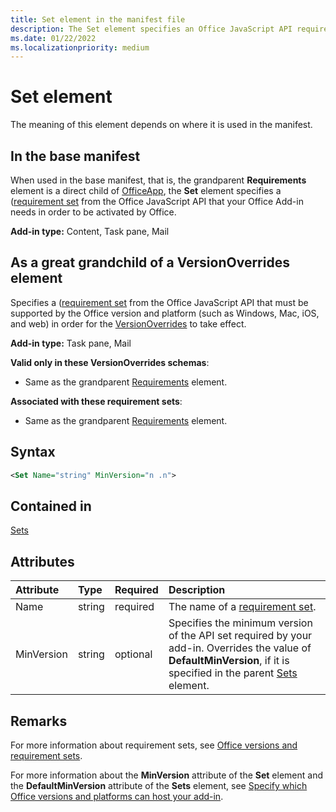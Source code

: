 ```yaml
---
title: Set element in the manifest file
description: The Set element specifies an Office JavaScript API requirement set your Office Add-in requires in order to be activated by Office or to override base manifest settings.
ms.date: 01/22/2022
ms.localizationpriority: medium
---
```


# Set element

The meaning of this element depends on where it is used in the manifest.

## In the base manifest

When used in the base manifest, that is, the grandparent **Requirements** element is a direct child of [OfficeApp](officeapp.md), the **Set** element specifies a ([requirement set](../../develop/office-versions-and-requirement-sets.md#specify-office-applications-and-requirement-sets) from the Office JavaScript API that your Office Add-in needs in order to be activated by Office.

**Add-in type:** Content, Task pane, Mail

## As a great grandchild of a VersionOverrides element

Specifies a ([requirement set](../../develop/office-versions-and-requirement-sets.md#specify-office-applications-and-requirement-sets) from the Office JavaScript API that must be supported by the Office version and platform (such as Windows, Mac, iOS, and web) in order for the [VersionOverrides](versionoverrides.md) to take effect.

**Add-in type:** Task pane, Mail

**Valid only in these VersionOverrides schemas**:

- Same as the grandparent [Requirements](requirements.md) element.

**Associated with these requirement sets**:

- Same as the grandparent [Requirements](requirements.md) element.

## Syntax

```XML
<Set Name="string" MinVersion="n .n">
```

## Contained in

[Sets](sets.md)

## Attributes

|Attribute|Type|Required|Description|
|:-----|:-----|:-----|:-----|
|Name|string|required|The name of a [requirement set](../../develop/office-versions-and-requirement-sets.md).|
|MinVersion|string|optional|Specifies the minimum version of the API set required by your add-in. Overrides the value of **DefaultMinVersion**, if it is specified in the parent [Sets](sets.md) element.|

## Remarks

For more information about requirement sets, see [Office versions and requirement sets](../../develop/office-versions-and-requirement-sets.md).

For more information about the **MinVersion** attribute of the **Set** element and the **DefaultMinVersion** attribute of the **Sets** element, see [Specify which Office versions and platforms can host your add-in](../../develop/specify-office-hosts-and-api-requirements.md#specify-which-office-versions-and-platforms-can-host-your-add-in).

